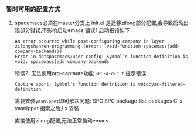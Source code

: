 ###  暂时可用的配置方式
1. spacemacs必须在master分支上
   init.el 是迁移zilong部分配置,会导致启动出现部分错误,不影响启动emacs
   错误1:启动报错如下：
   ```
   An error occurred while post-configuring company in layer zilongshanren-programming (error: (void-function spacemacs|add-company-backends))
   Error in dotspacemacs/user-config: Symbol’s function definition is void: spacemacs|add-company-backends
   ```
   错误2: 无法使用org-captaure功能
   `SPC-a-o-c t` 提示错误
   ```
   Capture abort: Symbol's function definition is void:yas-filtered-definition
   ```
   需要安装`yasnippet`即可解决问题: SPC SPC  package-list-packages  C-s  yasnippet 搜索之后,i x 安装.
   
   直接使用zilong配置,无法正常启动emacs


